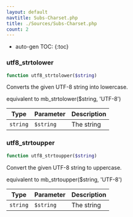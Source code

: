```yaml
---
layout: default
navtitle: Subs-Charset.php
title: ./Sources/Subs-Charset.php
count: 2
---
```

* auto-gen TOC:
{:toc}
### utf8_strtolower

```php
function utf8_strtolower($string)
```
Converts the given UTF-8 string into lowercase.

equivalent to mb_strtolower($string, 'UTF-8')

Type|Parameter|Description
---|---|---
`string`|`$string`|The string

### utf8_strtoupper

```php
function utf8_strtoupper($string)
```
Convert the given UTF-8 string to uppercase.

equivalent to mb_strtoupper($string, 'UTF-8')

Type|Parameter|Description
---|---|---
`string`|`$string`|The string


